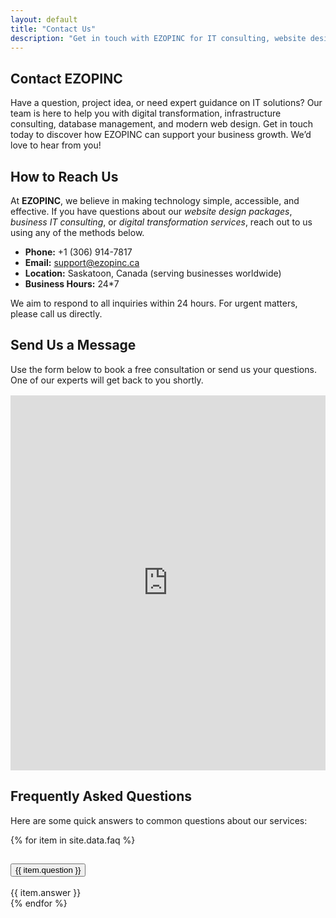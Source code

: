 ```yaml
---
layout: default
title: "Contact Us"
description: "Get in touch with EZOPINC for IT consulting, website design, digital transformation, and business support services. We’re here to help you grow."
---
```


<section class="py-5 bg-light" id="contact-header">
  <div class="container text-center">
    <h1 class="fw-bold">Contact EZOPINC</h1>
    <p class="lead text-center">
      Have a question, project idea, or need expert guidance on IT solutions?  
      Our team is here to help you with digital transformation, infrastructure consulting, database management, and modern web design.  
      Get in touch today to discover how EZOPINC can support your business growth. 
      We’d love to hear from you!
    </p>
  </div>
</section>

<section class="py-5" id="contact-details">
  <div class="container">
    <h2>How to Reach Us</h2>
    <p>At <strong>EZOPINC</strong>, we believe in making technology simple, accessible, and effective. If you have questions about our <em>website design packages</em>, <em>business IT consulting</em>, or <em>digital transformation services</em>, reach out to us using any of the methods below.</p>
    <ul>
      <li><strong>Phone:</strong> +1 (306) 914-7817</li>
      <li><strong>Email:</strong> <a href="mailto:support@ezopinc.com">support@ezopinc.ca</a></li>
      <li><strong>Location:</strong> Saskatoon, Canada (serving businesses worldwide)</li>
      <li><strong>Business Hours:</strong> 24*7 </li>
    </ul>
    <p>We aim to respond to all inquiries within 24 hours. For urgent matters, please call us directly.</p>
  </div>
</section>

<section class="py-5 bg-light" id="contact-form">
    <div class="container">
        <h2>Send Us a Message</h2>
        <p>Use the form below to book a free consultation or send us your questions. One of our experts will get back to you shortly.</p>
        <!-- Google Form Embed -->
        <div class="form-container" style="margin-top: 1rem;">
        <iframe src="https://docs.google.com/forms/d/e/1FAIpQLSfVt84MfN7VAcCQ14hjn17wnMyEcqd-mtC9xqcOkXIuOiMQyw/viewform?embedded=true" width="100%" height="600" frameborder="0" marginheight="0" marginwidth="0">Loading…</iframe>
        </div>
    </div>
</section>

<section class="py-5 bg-light" id="faq">
  <div class="container">
    <h2 class="text-center mb-4">Frequently Asked Questions</h2>
    <p class="text-center mb-5">
      Here are some quick answers to common questions about our services:
    </p>
    <div class="accordion" id="faqAccordion">
      {% for item in site.data.faq %}
      <div class="accordion-item">
        <h2 class="accordion-header" id="heading{{ forloop.index }}">
          <button class="accordion-button {% unless forloop.first %}collapsed{% endunless %}" type="button" data-bs-toggle="collapse" data-bs-target="#collapse{{ forloop.index }}" aria-expanded="{% if forloop.first %}true{% else %}false{% endif %}" aria-controls="collapse{{ forloop.index }}">
            {{ item.question }}
          </button>
        </h2>
        <div id="collapse{{ forloop.index }}" class="accordion-collapse collapse {% if forloop.first %}show{% endif %}" aria-labelledby="heading{{ forloop.index }}" data-bs-parent="#faqAccordion">
          <div class="accordion-body">
            {{ item.answer }}
          </div>
        </div>
      </div>
      {% endfor %}
    </div>
  </div>
</section>




